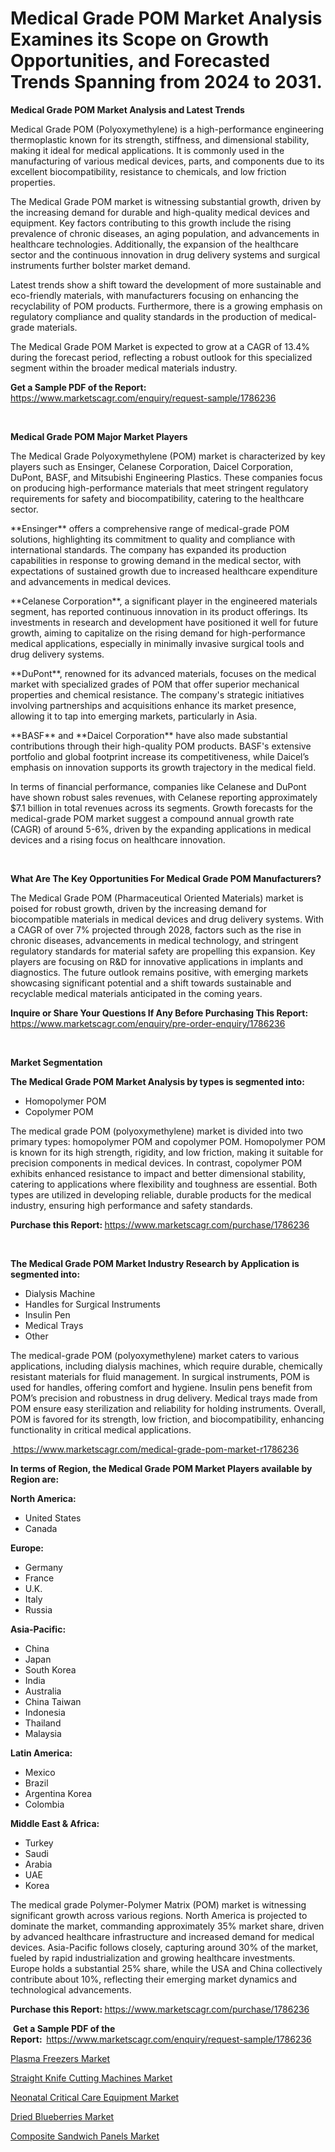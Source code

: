 <p><h1>Medical Grade POM Market Analysis Examines its Scope on Growth Opportunities, and Forecasted Trends Spanning from 2024 to 2031.</h1></p><p><strong>Medical Grade POM Market Analysis and Latest Trends</strong></p>
<p><p>Medical Grade POM (Polyoxymethylene) is a high-performance engineering thermoplastic known for its strength, stiffness, and dimensional stability, making it ideal for medical applications. It is commonly used in the manufacturing of various medical devices, parts, and components due to its excellent biocompatibility, resistance to chemicals, and low friction properties.</p><p>The Medical Grade POM market is witnessing substantial growth, driven by the increasing demand for durable and high-quality medical devices and equipment. Key factors contributing to this growth include the rising prevalence of chronic diseases, an aging population, and advancements in healthcare technologies. Additionally, the expansion of the healthcare sector and the continuous innovation in drug delivery systems and surgical instruments further bolster market demand.</p><p>Latest trends show a shift toward the development of more sustainable and eco-friendly materials, with manufacturers focusing on enhancing the recyclability of POM products. Furthermore, there is a growing emphasis on regulatory compliance and quality standards in the production of medical-grade materials.</p><p>The Medical Grade POM Market is expected to grow at a CAGR of 13.4% during the forecast period, reflecting a robust outlook for this specialized segment within the broader medical materials industry.</p></p>
<p><strong>Get a Sample PDF of the Report:&nbsp;</strong> <a href="https://www.marketscagr.com/enquiry/request-sample/1786236?utm_campaign=1474&utm_medium=2&utm_source=Github&utm_content=ia&utm_term=09102024&utm_id=medical-grade-pom">https://www.marketscagr.com/enquiry/request-sample/1786236</a></p>
<p>&nbsp;</p>
<p><strong>Medical Grade POM Major Market Players</strong></p>
<p><p>The Medical Grade Polyoxymethylene (POM) market is characterized by key players such as Ensinger, Celanese Corporation, Daicel Corporation, DuPont, BASF, and Mitsubishi Engineering Plastics. These companies focus on producing high-performance materials that meet stringent regulatory requirements for safety and biocompatibility, catering to the healthcare sector.</p><p>**Ensinger** offers a comprehensive range of medical-grade POM solutions, highlighting its commitment to quality and compliance with international standards. The company has expanded its production capabilities in response to growing demand in the medical sector, with expectations of sustained growth due to increased healthcare expenditure and advancements in medical devices.</p><p>**Celanese Corporation**, a significant player in the engineered materials segment, has reported continuous innovation in its product offerings. Its investments in research and development have positioned it well for future growth, aiming to capitalize on the rising demand for high-performance medical applications, especially in minimally invasive surgical tools and drug delivery systems.</p><p>**DuPont**, renowned for its advanced materials, focuses on the medical market with specialized grades of POM that offer superior mechanical properties and chemical resistance. The company's strategic initiatives involving partnerships and acquisitions enhance its market presence, allowing it to tap into emerging markets, particularly in Asia.</p><p>**BASF** and **Daicel Corporation** have also made substantial contributions through their high-quality POM products. BASF's extensive portfolio and global footprint increase its competitiveness, while Daicel’s emphasis on innovation supports its growth trajectory in the medical field.</p><p>In terms of financial performance, companies like Celanese and DuPont have shown robust sales revenues, with Celanese reporting approximately $7.1 billion in total revenues across its segments. Growth forecasts for the medical-grade POM market suggest a compound annual growth rate (CAGR) of around 5-6%, driven by the expanding applications in medical devices and a rising focus on healthcare innovation.</p></p>
<p>&nbsp;</p>
<p><strong>What Are The Key Opportunities For Medical Grade POM Manufacturers?</strong></p>
<p><p>The Medical Grade POM (Pharmaceutical Oriented Materials) market is poised for robust growth, driven by the increasing demand for biocompatible materials in medical devices and drug delivery systems. With a CAGR of over 7% projected through 2028, factors such as the rise in chronic diseases, advancements in medical technology, and stringent regulatory standards for material safety are propelling this expansion. Key players are focusing on R&D for innovative applications in implants and diagnostics. The future outlook remains positive, with emerging markets showcasing significant potential and a shift towards sustainable and recyclable medical materials anticipated in the coming years.</p></p>
<p><strong>Inquire or Share Your Questions If Any Before Purchasing This Report:</strong> <a href="https://www.marketscagr.com/enquiry/pre-order-enquiry/1786236?utm_campaign=1474&utm_medium=2&utm_source=Github&utm_content=ia&utm_term=09102024&utm_id=medical-grade-pom">https://www.marketscagr.com/enquiry/pre-order-enquiry/1786236</a></p>
<p>&nbsp;</p>
<p><strong>Market Segmentation</strong></p>
<p><strong>The Medical Grade POM Market Analysis by types is segmented into:</strong></p>
<p><ul><li>Homopolymer POM</li><li>Copolymer POM</li></ul></p>
<p><p>The medical grade POM (polyoxymethylene) market is divided into two primary types: homopolymer POM and copolymer POM. Homopolymer POM is known for its high strength, rigidity, and low friction, making it suitable for precision components in medical devices. In contrast, copolymer POM exhibits enhanced resistance to impact and better dimensional stability, catering to applications where flexibility and toughness are essential. Both types are utilized in developing reliable, durable products for the medical industry, ensuring high performance and safety standards.</p></p>
<p><strong>Purchase this Report:&nbsp;</strong><a href="https://www.marketscagr.com/purchase/1786236?utm_campaign=1474&utm_medium=2&utm_source=Github&utm_content=ia&utm_term=09102024&utm_id=medical-grade-pom">https://www.marketscagr.com/purchase/1786236</a></p>
<p>&nbsp;</p>
<p><strong>The Medical Grade POM Market Industry Research by Application is segmented into:</strong></p>
<p><ul><li>Dialysis Machine</li><li>Handles for Surgical Instruments</li><li>Insulin Pen</li><li>Medical Trays</li><li>Other</li></ul></p>
<p><p>The medical-grade POM (polyoxymethylene) market caters to various applications, including dialysis machines, which require durable, chemically resistant materials for fluid management. In surgical instruments, POM is used for handles, offering comfort and hygiene. Insulin pens benefit from POM’s precision and robustness in drug delivery. Medical trays made from POM ensure easy sterilization and reliability for holding instruments. Overall, POM is favored for its strength, low friction, and biocompatibility, enhancing functionality in critical medical applications.</p></p>
<p><a href="https://www.marketscagr.com/medical-grade-pom-market-r1786236?utm_campaign=1474&utm_medium=2&utm_source=Github&utm_content=ia&utm_term=09102024&utm_id=medical-grade-pom">&nbsp;https://www.marketscagr.com/medical-grade-pom-market-r1786236</a></p>
<p><strong>In terms of Region, the Medical Grade POM Market Players available by Region are:</strong></p>
<p>
    <p> <strong> North America: </strong>
        <ul>
            <li>United States</li>
            <li>Canada</li>
        </ul>
        </p> 
    <p> <strong> Europe: </strong>
        <ul>
            <li>Germany</li>
            <li>France</li>
            <li>U.K.</li>
            <li>Italy</li>
            <li>Russia</li>
        </ul>
        </p> 
    <p> <strong> Asia-Pacific: </strong>
        <ul>
            <li>China</li>
            <li>Japan</li>
            <li>South Korea</li>
            <li>India</li>
            <li>Australia</li>
            <li>China Taiwan</li>
            <li>Indonesia</li>
            <li>Thailand</li>
            <li>Malaysia</li>
        </ul>
        </p> 
    <p> <strong> Latin America: </strong>
        <ul>
            <li>Mexico</li>
            <li>Brazil</li>
            <li>Argentina Korea</li>
            <li>Colombia</li>
        </ul>
        </p> 
    <p> <strong> Middle East & Africa: </strong>
        <ul>
            <li>Turkey</li>
            <li>Saudi</li>
            <li>Arabia</li>
            <li>UAE</li>
            <li>Korea</li>
        </ul>
    </p>
    </p>
<p><p>The medical grade Polymer-Polymer Matrix (POM) market is witnessing significant growth across various regions. North America is projected to dominate the market, commanding approximately 35% market share, driven by advanced healthcare infrastructure and increased demand for medical devices. Asia-Pacific follows closely, capturing around 30% of the market, fueled by rapid industrialization and growing healthcare investments. Europe holds a substantial 25% share, while the USA and China collectively contribute about 10%, reflecting their emerging market dynamics and technological advancements.</p></p>
<p><strong>Purchase this Report: </strong><a href="https://www.marketscagr.com/purchase/1786236?utm_campaign=1474&utm_medium=2&utm_source=Github&utm_content=ia&utm_term=09102024&utm_id=medical-grade-pom">https://www.marketscagr.com/purchase/1786236</a></p>
<p>&nbsp;<strong>Get a Sample PDF of the Report:&nbsp;&nbsp;</strong><a href="https://www.marketscagr.com/enquiry/request-sample/1786236?utm_campaign=1474&utm_medium=2&utm_source=Github&utm_content=ia&utm_term=09102024&utm_id=medical-grade-pom">https://www.marketscagr.com/enquiry/request-sample/1786236</a></p>
<p><strong></strong></p>
<p><p><a href="https://www.linkedin.com/pulse/exploring-plasma-freezers-market-dynamics-revenue-analysis-growth-l4ndf?utm_campaign=1474&utm_medium=2&utm_source=Github&utm_content=ia&utm_term=09102024&utm_id=medical-grade-pom">Plasma Freezers Market</a></p><p><a href="https://www.linkedin.com/pulse/global-straight-knife-cutting-machines-market-status-2024-2031-okavf?utm_campaign=1474&utm_medium=2&utm_source=Github&utm_content=ia&utm_term=09102024&utm_id=medical-grade-pom">Straight Knife Cutting Machines Market</a></p><p><a href="https://github.com/FosterFahey91/Market-Research-Report-List-1/blob/main/neonatal-critical-care-equipment-market.md?utm_campaign=1474&utm_medium=2&utm_source=Github&utm_content=ia&utm_term=09102024&utm_id=medical-grade-pom">Neonatal Critical Care Equipment Market</a></p><p><a href="https://issuu.com/reportprime-2/docs/dried-blueberries-market-size-2030._1dd0d41125503f?utm_campaign=1474&utm_medium=2&utm_source=Github&utm_content=ia&utm_term=09102024&utm_id=medical-grade-pom">Dried Blueberries Market</a></p><p><a href="https://www.linkedin.com/pulse/charting-future-comprehensive-analysis-global-composite-sandwich-98zef?trackingId=PCD5TGVYQCqJAAI3%2F5ZByQ%3D%3D&utm_campaign=1474&utm_medium=2&utm_source=Github&utm_content=ia&utm_term=09102024&utm_id=medical-grade-pom">Composite Sandwich Panels Market</a></p></p>